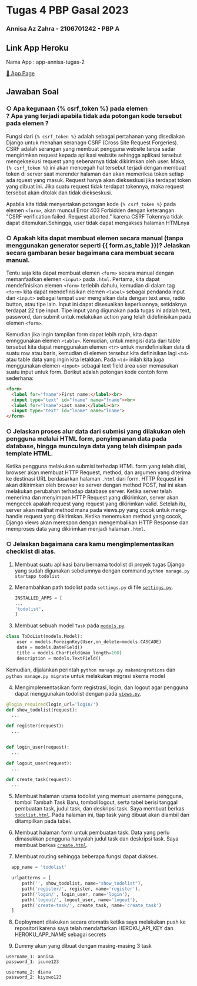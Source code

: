 # Tugas 4 PBP Gasal 2023
### Annisa Az Zahra - 2106701242 - PBP A

## Link App Heroku
Nama App : app-annisa-tugas-2

[🌸 App Page](https://app-annisa-tugas-2.herokuapp.com/todolist/)

## Jawaban Soal

### ○ Apa kegunaan {% csrf_token %} pada elemen <form>? Apa yang terjadi apabila tidak ada potongan kode tersebut pada elemen <form>?
Fungsi dari `{% csrf_token %}` adalah sebagai pertahanan yang disediakan Django untuk menahan seranagn CSRF (Cross Site Request Forgeries). CSRF adalah serangan yang membuat pengguna website tanpa sadar mengirimkan request kepada aplikasi website sehingga aplikasi tersebut mengeksekusi request yang sebenarnya tidak dikirimkan oleh user. Maka, `{% csrf_token %}` ini akan mencegah hal tersebut terjadi dengan membuat token di server saat merender halaman dan akan memeriksa token setiap ada rquest yang masuk. Request hanya akan diekseskusi jika terdapat token yang dibuat ini. Jika suatu request tidak terdapat tokennya, maka request tersebut akan ditolak dan tidak diekseskusi. 

Apabila kita tidak menyertakan potongan kode `{% csrf_token %}` pada elemen `<form>`, akan muncul Error 403 Forbidden dengan keterangan "CSRF verification failed. Request aborted." karena CSRF Tokennya tidak dapat ditemukan.Sehingga, user tidak dapat mengakses halaman HTMLnya


### ○ Apakah kita dapat membuat elemen <form> secara manual (tanpa menggunakan generator seperti {{ form.as_table }})? Jelaskan secara gambaran besar bagaimana cara membuat <form> secara manual.
Tentu saja kita dapat membuat elemen `<form>` secara manual dengan memanfaatkan elemen `<input>` pada `.html`. Pertama, kita dapat mendefinisikan elemen `<form>` terlebih dahulu, kemudian di dalam tag `<form>` kita dapat mendefinisikan elemen `<label>` sebagai pendanda input dan `<input>` sebagai tempat user mengisikan data dengan text area, radio button, atau tipe lain. Input ini dapat disesuaikan keperluannya, setidaknya terdapat 22 tipe input. Tipe input yang digunakan pada tugas ini adalah text, password, dan submit untuk melakukan action yang telah didefinisikan pada elemen `<form>`.

Kemudian jika ingin tampilan form dapat lebih rapih, kita dapat emnggunakan elemen `<table>`. Kemudian, untuk mengisi data dari table tersebut kita dapat menggunakan elemen `<tr>` untuk mendefinisikan data di suatu row atau baris, kemudian di elemen tersebut kita definisikan lagi `<td>` atau table data yang ingin kita letakkan. Pada `<td>` inilah kita juga menggunakan elemen `<input>` sebagai text field area user memasukan suatu input untuk form. Berikut adalah potongan kode contoh form sederhana:

```html
<form>
  <label for="fname">First name:</label><br>
  <input type="text" id="fname" name="fname"><br>
  <label for="lname">Last name:</label><br>
  <input type="text" id="lname" name="lname">
</form>
```

### ○ Jelaskan proses alur data dari submisi yang dilakukan oleh pengguna melalui HTML form, penyimpanan data pada database, hingga munculnya data yang telah disimpan pada template HTML.
Ketika pengguna melakukan submisi terhadap HTML form yang telah diisi, browser akan membuat HTTP Request, method, dan argumen yang diterima ke destinasi URL berdasarkan halaman `.html` dari form. HTTP Request ini akan dikirimkan oleh browser ke server dengan method POST, hal ini akan melakukan perubahan terhadap database server. Ketika server telah menerima dan menyimpan HTTP Request yang dikirimkan, server akan mengecek apakah request yang request yang dikirimkan valid. Setelah itu, server akan melihat method mana pada views.py yang cocok untuk meng-handle request yang dikirimkan. Ketika menemukan method yang cocok, Django views akan merespon dengan mengembalikan HTTP Response dan memproses data yang dikirimkan menjadi halaman `.html`. 



### ○ Jelaskan bagaimana cara kamu mengimplementasikan checklist di atas.
1. Membuat suatu aplikasi baru bernama todolist di proyek tugas Django yang sudah digunakan sebelumnya dengan command `python manage.py startapp todolist`

2.  Menambahkan path todolist pada `settings.py` di file [`settings.py`](project_django/settings.py).
    ```python
    INSTALLED_APPS = [
    ...
    'todolist',
    ]
    ```

3. Membuat sebuah model `Task` pada [`models.py`](todolist/models.py).
```python
class ToDoList(models.Model):
    user = models.ForeignKey(User,on_delete=models.CASCADE)
    date = models.DateField()
    title = models.CharField(max_length=100)
    description = models.TextField()
   ```

Kemudian, dijalankan perintah `python manage.py makemingrations` dan `python manage.py migrate` untuk melakukan migrasi skema model

4. Mengimplementasikan form registrasi, login, dan logout agar pengguna dapat menggunakan todolist dengan pada [`views.py`](todolist/models.py).
  ```python
  @login_required(login_url='login/')
  def show_todolist(request):
    ...

  def register(request):
    ...


  def login_user(request):
    ...

  def logout_user(request):
    ...

  def create_task(request):
    ...
  ```

5. Membuat halaman utama todolist yang memuat username pengguna, tombol Tambah Task Baru, tombol logout, serta tabel berisi tanggal pembuatan task, judul task, dan deskripsi task.
Saya membuat berkas [`todolist.html`](todolist/templates/todolist.html). Pada halaman ini, tiap task yang dibuat akan diambil dan ditampilkan pada tabel.


6. Membuat halaman form untuk pembuatan task. Data yang perlu dimasukkan pengguna hanyalah judul task dan deskripsi task.
Saya membuat berkas [`create.html`](todolist/templates/create.html). 

7. Membuat routing sehingga beberapa fungsi dapat diakses.
```python
  app_name = 'todolist'

  urlpatterns = [
      path('', show_todolist, name="show_todolist"),
      path('register/', register, name='register'),
      path('login/', login_user, name='login'), 
      path('logout/', logout_user, name='logout'),
      path('create-task/', create_task, name='create_task')
  ]
```

8. Deployment dilakukan secara otomatis ketika saya melakukan push ke repositori karena saya telah mendaftarkan HEROKU_API_KEY dan HEROKU_APP_NAME sebagai secrets

9. Dummy akun yang dibuat dengan masing-masing 3 task
  ```
  username_1: annisa
  password_1: icune123
  
  username_2: diana
  password_2: kiyowo123
  ```

